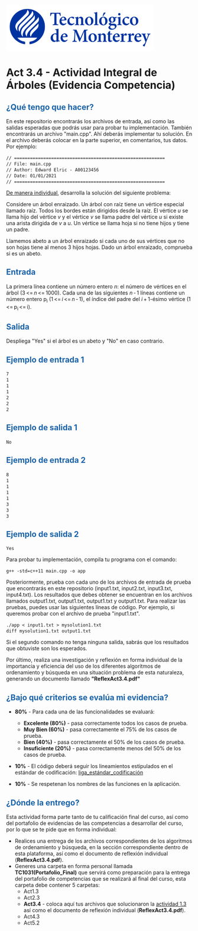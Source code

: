 ![Tec de Monterrey](images/logotecmty.png)
# Act 3.4 - Actividad Integral de Árboles (Evidencia Competencia)

## <span style="color: rgb(26, 99, 169);">¿Qué tengo que hacer?</span>
En este repositorio encontrarás los archivos de entrada, así como las salidas esperadas que podrás usar para probar tu implementación. También encontrarás un archivo "main.cpp". Ahí deberás implementar tu solución. En el archivo deberás colocar en la parte superior, en comentarios, tus datos. Por ejemplo:
```
// =========================================================
// File: main.cpp
// Author: Edward Elric - A00123456
// Date: 01/01/2021
// =========================================================
```
<span style="text-decoration: underline;">De manera individual</span>, desarrolla la solución del siguiente problema:

Considere un árbol enraizado. Un árbol con raíz tiene un vértice especial llamado raíz. Todos los bordes están dirigidos desde la raíz. El vértice *u* se llama hijo del vértice *v* y el vértice *v* se llama padre del vértice *u* si existe una arista dirigida de *v* a *u*. Un vértice se llama hoja si no tiene hijos y tiene un padre.
 
Llamemos abeto a un árbol enraizado si cada uno de sus vértices que no son hojas tiene al menos 3 hijos hojas. Dado un árbol enraizado, comprueba si es un abeto.

## <span style="color: rgb(26, 99, 169);">**Entrada**</span>
La primera línea contiene un número entero *n*: el número de vértices en el árbol (3 <= *n* <= 1000). Cada una de las siguientes *n* - 1 líneas contiene un número entero p<sub>i</sub> (1 <= *i* <= *n* - 1), el índice del padre del *i* + 1-ésimo vértice (1 <= p<sub>i</sub> <= i).

## <span style="color: rgb(26, 99, 169);">**Salida**</span>
Despliega "Yes" si el árbol es un abeto y "No" en caso contrario.

## <span style="color: rgb(26, 99, 169);">**Ejemplo de entrada 1**</span>
```
7
1
1
1
2
2
2
```

## <span style="color: rgb(26, 99, 169);">**Ejemplo de salida 1**</span>
```
No
```

## <span style="color: rgb(26, 99, 169);">**Ejemplo de entrada 2**</span>
```
8
1
1
1
1
3
3
3
```

## <span style="color: rgb(26, 99, 169);">**Ejemplo de salida 2**</span>
```
Yes
```

Para probar tu implementación, compila tu programa con el comando:
```
g++ -std=c++11 main.cpp -o app
```
Posteriormente, prueba con cada uno de los archivos de entrada de prueba que encontrarás en este repositorio (input1.txt, input2.txt, input3.txt, input4.txt). Los resultados que debes obtener se encuentran en los archivos llamados output1.txt, output1.txt, output1.txt y output1.txt. Para realizar las pruebas, puedes usar las siguientes líneas de código. Por ejemplo, si queremos probar con el archivo de prueba "input1.txt".
```
./app < input1.txt > mysolution1.txt
diff mysolution1.txt output1.txt
```
Si el segundo comando no tenga ninguna salida, sabrás que los resultados que obtuviste son los esperados. 

Por último, realiza una investigación y reflexión en forma individual de la importancia y eficiencia del uso de los diferentes algoritmos de ordenamiento y búsqueda en una situación problema de esta naturaleza, generando un documento llamado **"ReflexAct3.4.pdf"**

## <span style="color: rgb(26, 99, 169);">**¿Bajo qué criterios se evalúa mi evidencia?**</span>

- **80%** - Para cada una de las funcionalidades se evaluará:

    - **Excelente (80%)** - pasa correctamente todos los casos de prueba.
    - **Muy Bien (60%)** - pasa correctamente el 75% de los casos de prueba.
    - **Bien (40%)** - pasa correctamente el 50% de los casos de prueba.
    - **Insuficiente (20%)** - pasa correctamente menos del 50% de los casos de prueba.


- **10%** - El código deberá seguir los lineamientos estipulados en el estándar de codificación: <span class="instructure_file_holder link_holder">[liga_estándar_codificación](estandar.pdf)</span>
- **10%** - Se respetenan los nombres de las funciones en la aplicación.

## <span style="color: rgb(26, 99, 169);">**¿Dónde la entrego?**</span>
Esta actividad forma parte tanto de tu calificación final del curso, así como del portafolio de evidencias de las competencias a desarrollar del curso, por lo que se te pide que en forma individual:
* Realices una entrega de  los archivos correspondientes de los algoritmos de ordenamiento y búsqueda, en la sección correspondiente dentro de esta plataforma, así como el documento de reflexión individual (**ReflexAct3.4.pdf**).
* Generes una carpeta en forma personal llamada **TC1031(Portafolio_Final)** que servirá como preparación para la entrega del portafolio de competencias que se realizará al final del curso, esta carpeta debe contener 5 carpetas:
    * Act1.3
    * Act2.3
    * **Act3.4** - coloca aquí tus archivos que solucionaron la <span style="text-decoration: underline;">actividad 1.3</span> así como el documento de reflexión individual (**ReflexAct3.4.pdf**).
    * Act4.3
    * Act5.2
